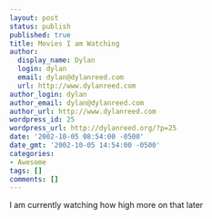 ```yaml
---
layout: post
status: publish
published: true
title: Movies I am Watching
author:
  display_name: Dylan
  login: dylan
  email: dylan@dylanreed.com
  url: http://www.dylanreed.com
author_login: dylan
author_email: dylan@dylanreed.com
author_url: http://www.dylanreed.com
wordpress_id: 25
wordpress_url: http://dylanreed.org/?p=25
date: '2002-10-05 08:54:00 -0500'
date_gmt: '2002-10-05 14:54:00 -0500'
categories:
- Awesome
tags: []
comments: []
---
```

<p>I am currently watching how high more on that later</p>
